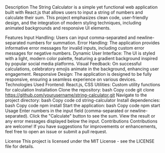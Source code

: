 Description
The String Calculator is a simple yet functional web application built with React.js that allows users to input a string of numbers and calculate their sum. This project emphasizes clean code, user-friendly design, and the integration of modern styling techniques, including animated backgrounds and responsive UI elements.

Features
Input Handling: Users can input comma-separated and newline-separated numbers for summation.
Error Handling: The application provides informative error messages for invalid inputs, including custom error messages for negative numbers.
Dynamic User Interface: The UI is styled with a light, modern color palette, featuring a gradient background inspired by popular social media platforms.
Visual Feedback: On successful calculations, celebratory emojis animate in the background, enhancing user engagement.
Responsive Design: The application is designed to be fully responsive, ensuring a seamless experience on various devices.
Technologies Used
Frontend: React.js, CSS
Utilities: Custom utility functions for calculation
Installation
Clone the repository:
bash
Copy code
git clone https://github.com/yourusername/string-calculator.git
Navigate to the project directory:
bash
Copy code
cd string-calculator
Install dependencies:
bash
Copy code
npm install
Start the application:
bash
Copy code
npm start
Usage
Enter numbers in the input field (comma-separated or newline-separated).
Click the "Calculate" button to see the sum.
View the result or any error messages displayed below the input.
Contributions
Contributions are welcome! If you have suggestions for improvements or enhancements, feel free to open an issue or submit a pull request.

License
This project is licensed under the MIT License - see the LICENSE file for details.
